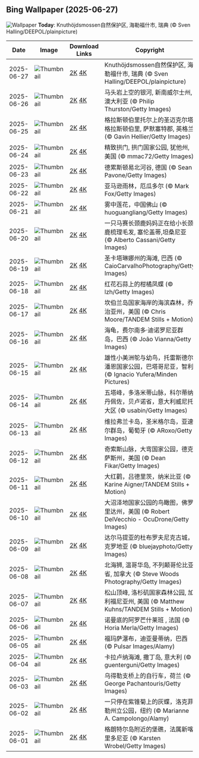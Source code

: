 
  ## Bing Wallpaper (2025-06-27)
  ![Wallpaper](https://cn.bing.com/th?id=OHR.SwedenReserve_ZH-CN9963744170_UHD.jpg&w=1024) **Today**: Knuthöjdsmossen自然保护区, 海勒福什市, 瑞典 (© Sven Halling/DEEPOL/plainpicture)
  


  | Date       | Image      | Download Links    | Copyright    |
  |------------|------------|-------------------|--------------|
  | 2025-06-27 | ![Thumbnail](https://cn.bing.com/th?id=OHR.SwedenReserve_ZH-CN9963744170_UHD.jpg&w=384&h=216) | [2K](https://cn.bing.com/th?id=OHR.SwedenReserve_ZH-CN9963744170_UHD.jpg&w=2560&h=1440) [4K](https://cn.bing.com/th?id=OHR.SwedenReserve_ZH-CN9963744170_UHD.jpg&w=3840&h=2160) | Knuthöjdsmossen自然保护区, 海勒福什市, 瑞典 (© Sven Halling/DEEPOL/plainpicture) |
  | 2025-06-26 | ![Thumbnail](https://cn.bing.com/th?id=OHR.HorseheadRock_ZH-CN9319651125_UHD.jpg&w=384&h=216) | [2K](https://cn.bing.com/th?id=OHR.HorseheadRock_ZH-CN9319651125_UHD.jpg&w=2560&h=1440) [4K](https://cn.bing.com/th?id=OHR.HorseheadRock_ZH-CN9319651125_UHD.jpg&w=3840&h=2160) | 马头岩上空的银河, 新南威尔士州, 澳大利亚 (© Philip Thurston/Getty Images) |
  | 2025-06-25 | ![Thumbnail](https://cn.bing.com/th?id=OHR.GlastonburyScenic_ZH-CN9162571249_UHD.jpg&w=384&h=216) | [2K](https://cn.bing.com/th?id=OHR.GlastonburyScenic_ZH-CN9162571249_UHD.jpg&w=2560&h=1440) [4K](https://cn.bing.com/th?id=OHR.GlastonburyScenic_ZH-CN9162571249_UHD.jpg&w=3840&h=2160) | 格拉斯顿伯里托尔上的圣迈克尔塔, 格拉斯顿伯里, 萨默塞特郡, 英格兰 (© Gavin Hellier/Getty Images) |
  | 2025-06-24 | ![Thumbnail](https://cn.bing.com/th?id=OHR.DelicateArch_ZH-CN8971667580_UHD.jpg&w=384&h=216) | [2K](https://cn.bing.com/th?id=OHR.DelicateArch_ZH-CN8971667580_UHD.jpg&w=2560&h=1440) [4K](https://cn.bing.com/th?id=OHR.DelicateArch_ZH-CN8971667580_UHD.jpg&w=3840&h=2160) | 精致拱门, 拱门国家公园, 犹他州, 美国 (© mmac72/Getty Images) |
  | 2025-06-23 | ![Thumbnail](https://cn.bing.com/th?id=OHR.DresdenElbe_ZH-CN8776977800_UHD.jpg&w=384&h=216) | [2K](https://cn.bing.com/th?id=OHR.DresdenElbe_ZH-CN8776977800_UHD.jpg&w=2560&h=1440) [4K](https://cn.bing.com/th?id=OHR.DresdenElbe_ZH-CN8776977800_UHD.jpg&w=3840&h=2160) | 德累斯顿易北河谷, 德国 (© Sean Pavone/Getty Images) |
  | 2025-06-22 | ![Thumbnail](https://cn.bing.com/th?id=OHR.AmazonEcuador_ZH-CN2864991745_UHD.jpg&w=384&h=216) | [2K](https://cn.bing.com/th?id=OHR.AmazonEcuador_ZH-CN2864991745_UHD.jpg&w=2560&h=1440) [4K](https://cn.bing.com/th?id=OHR.AmazonEcuador_ZH-CN2864991745_UHD.jpg&w=3840&h=2160) | 亚马逊雨林，厄瓜多尔 (© Mark Fox/Getty Images) |
  | 2025-06-21 | ![Thumbnail](https://cn.bing.com/th?id=OHR.SummerSolsticeY25_ZH-CN2728972774_UHD.jpg&w=384&h=216) | [2K](https://cn.bing.com/th?id=OHR.SummerSolsticeY25_ZH-CN2728972774_UHD.jpg&w=2560&h=1440) [4K](https://cn.bing.com/th?id=OHR.SummerSolsticeY25_ZH-CN2728972774_UHD.jpg&w=3840&h=2160) | 雾中莲花，中国佛山 (© huoguangliang/Getty Images) |
  | 2025-06-20 | ![Thumbnail](https://cn.bing.com/th?id=OHR.SerengetiGiraffe_ZH-CN2613013393_UHD.jpg&w=384&h=216) | [2K](https://cn.bing.com/th?id=OHR.SerengetiGiraffe_ZH-CN2613013393_UHD.jpg&w=2560&h=1440) [4K](https://cn.bing.com/th?id=OHR.SerengetiGiraffe_ZH-CN2613013393_UHD.jpg&w=3840&h=2160) | 一只马赛长颈鹿妈妈正在给小长颈鹿梳理毛发, 塞伦盖蒂,坦桑尼亚 (© Alberto Cassani/Getty Images) |
  | 2025-06-19 | ![Thumbnail](https://cn.bing.com/th?id=OHR.WinterBegins_ZH-CN7638411804_UHD.jpg&w=384&h=216) | [2K](https://cn.bing.com/th?id=OHR.WinterBegins_ZH-CN7638411804_UHD.jpg&w=2560&h=1440) [4K](https://cn.bing.com/th?id=OHR.WinterBegins_ZH-CN7638411804_UHD.jpg&w=3840&h=2160) | 圣卡塔琳娜州的海滩, 巴西 (© CaioCarvalhoPhotography/Getty Images) |
  | 2025-06-18 | ![Thumbnail](https://cn.bing.com/th?id=OHR.AsianSwallowtail_ZH-CN7442263508_UHD.jpg&w=384&h=216) | [2K](https://cn.bing.com/th?id=OHR.AsianSwallowtail_ZH-CN7442263508_UHD.jpg&w=2560&h=1440) [4K](https://cn.bing.com/th?id=OHR.AsianSwallowtail_ZH-CN7442263508_UHD.jpg&w=3840&h=2160) | 红花石蒜上的柑橘凤蝶 (© lzh/Getty Images) |
  | 2025-06-17 | ![Thumbnail](https://cn.bing.com/th?id=OHR.CumberlandOaks_ZH-CN7265906780_UHD.jpg&w=384&h=216) | [2K](https://cn.bing.com/th?id=OHR.CumberlandOaks_ZH-CN7265906780_UHD.jpg&w=2560&h=1440) [4K](https://cn.bing.com/th?id=OHR.CumberlandOaks_ZH-CN7265906780_UHD.jpg&w=3840&h=2160) | 坎伯兰岛国家海岸的海滨森林，乔治亚州，美国 (© Chris Moore/TANDEM Stills + Motion) |
  | 2025-06-16 | ![Thumbnail](https://cn.bing.com/th?id=OHR.SeaTurtleBrazil_ZH-CN6907161064_UHD.jpg&w=384&h=216) | [2K](https://cn.bing.com/th?id=OHR.SeaTurtleBrazil_ZH-CN6907161064_UHD.jpg&w=2560&h=1440) [4K](https://cn.bing.com/th?id=OHR.SeaTurtleBrazil_ZH-CN6907161064_UHD.jpg&w=3840&h=2160) | 海龟，费尔南多·迪诺罗尼亚群岛，巴西 (© João Vianna/Getty Images) |
  | 2025-06-15 | ![Thumbnail](https://cn.bing.com/th?id=OHR.RheaDad_ZH-CN6706868651_UHD.jpg&w=384&h=216) | [2K](https://cn.bing.com/th?id=OHR.RheaDad_ZH-CN6706868651_UHD.jpg&w=2560&h=1440) [4K](https://cn.bing.com/th?id=OHR.RheaDad_ZH-CN6706868651_UHD.jpg&w=3840&h=2160) | 雄性小美洲鸵与幼鸟，托雷斯德尔潘恩国家公园，巴塔哥尼亚，智利 (© Ignacio Yufera/Minden Pictures) |
  | 2025-06-14 | ![Thumbnail](https://cn.bing.com/th?id=OHR.DolomitiEstate_ZH-CN6501271709_UHD.jpg&w=384&h=216) | [2K](https://cn.bing.com/th?id=OHR.DolomitiEstate_ZH-CN6501271709_UHD.jpg&w=2560&h=1440) [4K](https://cn.bing.com/th?id=OHR.DolomitiEstate_ZH-CN6501271709_UHD.jpg&w=3840&h=2160) | 五塔峰，多洛米蒂山脉，科尔蒂纳丹佩佐，贝卢诺省，意大利威尼托大区 (© usabin/Getty Images) |
  | 2025-06-13 | ![Thumbnail](https://cn.bing.com/th?id=OHR.SanMiguelAzores_ZH-CN2511982585_UHD.jpg&w=384&h=216) | [2K](https://cn.bing.com/th?id=OHR.SanMiguelAzores_ZH-CN2511982585_UHD.jpg&w=2560&h=1440) [4K](https://cn.bing.com/th?id=OHR.SanMiguelAzores_ZH-CN2511982585_UHD.jpg&w=3840&h=2160) | 维拉弗兰卡岛，圣米格尔岛，亚速尔群岛，葡萄牙 (© ARoxo/Getty Images) |
  | 2025-06-12 | ![Thumbnail](https://cn.bing.com/th?id=OHR.BigBendChisos_ZH-CN3794880768_UHD.jpg&w=384&h=216) | [2K](https://cn.bing.com/th?id=OHR.BigBendChisos_ZH-CN3794880768_UHD.jpg&w=2560&h=1440) [4K](https://cn.bing.com/th?id=OHR.BigBendChisos_ZH-CN3794880768_UHD.jpg&w=3840&h=2160) | 奇索斯山脉，大弯国家公园，德克萨斯州，美国 (© Dean Fikar/Getty Images) |
  | 2025-06-11 | ![Thumbnail](https://cn.bing.com/th?id=OHR.FlamingosNamibia_ZH-CN3639748956_UHD.jpg&w=384&h=216) | [2K](https://cn.bing.com/th?id=OHR.FlamingosNamibia_ZH-CN3639748956_UHD.jpg&w=2560&h=1440) [4K](https://cn.bing.com/th?id=OHR.FlamingosNamibia_ZH-CN3639748956_UHD.jpg&w=3840&h=2160) | 大红鹳，吕德里茨，纳米比亚 (© Karine Aigner/TANDEM Stills + Motion) |
  | 2025-06-10 | ![Thumbnail](https://cn.bing.com/th?id=OHR.AerialEverglades_ZH-CN3388982881_UHD.jpg&w=384&h=216) | [2K](https://cn.bing.com/th?id=OHR.AerialEverglades_ZH-CN3388982881_UHD.jpg&w=2560&h=1440) [4K](https://cn.bing.com/th?id=OHR.AerialEverglades_ZH-CN3388982881_UHD.jpg&w=3840&h=2160) | 大沼泽地国家公园的鸟瞰图，佛罗里达州，美国 (© Robert DelVecchio - OcuDrone/Getty Images) |
  | 2025-06-09 | ![Thumbnail](https://cn.bing.com/th?id=OHR.DubrovnikTwilight_ZH-CN2981648854_UHD.jpg&w=384&h=216) | [2K](https://cn.bing.com/th?id=OHR.DubrovnikTwilight_ZH-CN2981648854_UHD.jpg&w=2560&h=1440) [4K](https://cn.bing.com/th?id=OHR.DubrovnikTwilight_ZH-CN2981648854_UHD.jpg&w=3840&h=2160) | 达尔马提亚的杜布罗夫尼克古城，克罗地亚 (© bluejayphoto/Getty Images) |
  | 2025-06-08 | ![Thumbnail](https://cn.bing.com/th?id=OHR.StellarSeaLions_ZH-CN2859514359_UHD.jpg&w=384&h=216) | [2K](https://cn.bing.com/th?id=OHR.StellarSeaLions_ZH-CN2859514359_UHD.jpg&w=2560&h=1440) [4K](https://cn.bing.com/th?id=OHR.StellarSeaLions_ZH-CN2859514359_UHD.jpg&w=3840&h=2160) | 北海狮, 温哥华岛, 不列颠哥伦比亚省, 加拿大 (© Steve Woods Photography/Getty Images) |
  | 2025-06-07 | ![Thumbnail](https://cn.bing.com/th?id=OHR.PacificCrestTrail_ZH-CN9582395021_UHD.jpg&w=384&h=216) | [2K](https://cn.bing.com/th?id=OHR.PacificCrestTrail_ZH-CN9582395021_UHD.jpg&w=2560&h=1440) [4K](https://cn.bing.com/th?id=OHR.PacificCrestTrail_ZH-CN9582395021_UHD.jpg&w=3840&h=2160) | 松山顶峰, 洛杉矶国家森林公园, 加利福尼亚州, 美国 (© Matthew Kuhns/TANDEM Stills + Motion) |
  | 2025-06-06 | ![Thumbnail](https://cn.bing.com/th?id=OHR.NormandyBeach_ZH-CN9312381737_UHD.jpg&w=384&h=216) | [2K](https://cn.bing.com/th?id=OHR.NormandyBeach_ZH-CN9312381737_UHD.jpg&w=2560&h=1440) [4K](https://cn.bing.com/th?id=OHR.NormandyBeach_ZH-CN9312381737_UHD.jpg&w=3840&h=2160) | 诺曼底的阿罗芒什莱班 , 法国 (© Horia Merla/Getty Images) |
  | 2025-06-05 | ![Thumbnail](https://cn.bing.com/th?id=OHR.FumacinhaBahia_ZH-CN9190616593_UHD.jpg&w=384&h=216) | [2K](https://cn.bing.com/th?id=OHR.FumacinhaBahia_ZH-CN9190616593_UHD.jpg&w=2560&h=1440) [4K](https://cn.bing.com/th?id=OHR.FumacinhaBahia_ZH-CN9190616593_UHD.jpg&w=3840&h=2160) | 福玛萨瀑布，迪亚曼蒂纳，巴西 (© Pulsar Images/Alamy) |
  | 2025-06-04 | ![Thumbnail](https://cn.bing.com/th?id=OHR.CalaLuna_ZH-CN8174946414_UHD.jpg&w=384&h=216) | [2K](https://cn.bing.com/th?id=OHR.CalaLuna_ZH-CN8174946414_UHD.jpg&w=2560&h=1440) [4K](https://cn.bing.com/th?id=OHR.CalaLuna_ZH-CN8174946414_UHD.jpg&w=3840&h=2160) | 卡拉卢纳海滩, 撒丁岛, 意大利 (© guenterguni/Getty Images) |
  | 2025-06-03 | ![Thumbnail](https://cn.bing.com/th?id=OHR.BicyclesUtrecht_ZH-CN8016028978_UHD.jpg&w=384&h=216) | [2K](https://cn.bing.com/th?id=OHR.BicyclesUtrecht_ZH-CN8016028978_UHD.jpg&w=2560&h=1440) [4K](https://cn.bing.com/th?id=OHR.BicyclesUtrecht_ZH-CN8016028978_UHD.jpg&w=3840&h=2160) | 乌得勒支桥上的自行车，荷兰 (© George Pachantouris/Getty Images) |
  | 2025-06-02 | ![Thumbnail](https://cn.bing.com/th?id=OHR.EchinaceaButterfly_ZH-CN7877489878_UHD.jpg&w=384&h=216) | [2K](https://cn.bing.com/th?id=OHR.EchinaceaButterfly_ZH-CN7877489878_UHD.jpg&w=2560&h=1440) [4K](https://cn.bing.com/th?id=OHR.EchinaceaButterfly_ZH-CN7877489878_UHD.jpg&w=3840&h=2160) | 一只停在紫锥菊上的灰蝶，洛克菲勒州立公园，纽约 (© Marianne A. Campolongo/Alamy) |
  | 2025-06-01 | ![Thumbnail](https://cn.bing.com/th?id=OHR.GrandeTerreReef_ZH-CN7463701309_UHD.jpg&w=384&h=216) | [2K](https://cn.bing.com/th?id=OHR.GrandeTerreReef_ZH-CN7463701309_UHD.jpg&w=2560&h=1440) [4K](https://cn.bing.com/th?id=OHR.GrandeTerreReef_ZH-CN7463701309_UHD.jpg&w=3840&h=2160) | 格朗特尔岛附近的堡礁，法属新喀里多尼亚 (© Karsten Wrobel/Getty Images) |